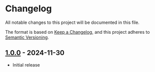 # Changelog

All notable changes to this project will be documented in this file.

The format is based on [Keep a Changelog](https://keepachangelog.com/en/1.0.0/),
and this project adheres to [Semantic Versioning](https://semver.org/spec/v2.0.0.html).

## [1.0.0] - 2024-11-30

- Initial release

[1.0.0]: https://github.com/itk-dev-rpa/Udsendelse-af-orienteringsbrev-om-godkendelse-af-flyttesager/releases/tag/1.0.0
